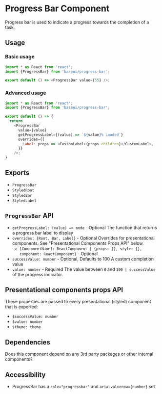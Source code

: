 # Progress Bar Component

Progress bar is used to indicate a progress towards the completion of a task.

## Usage

### Basic usage

```javascript
import * as React from 'react';
import {ProgressBar} from 'baseui/progress-bar';

export default () => <ProgressBar value={55} />;
```

### Advanced usage

```javascript
import * as React from 'react';
import {ProgressBar} from 'baseui/progress-bar';

export default () => {
  return
    <ProgressBar
      value={value}
      getProgressLabel={(value) => `${value}% Loaded`}
      overrides={{
        Label: props => <CustomLabel>{props.children}</CustomLabel>,
      }}
    />;
}
```

## Exports

* `ProgressBar`
* `StyledRoot`
* `StyledBar`
* `StyledLabel`

## `ProgressBar` API

* `getProgressLabel: (value) => node` - Optional
  The function that returns a progress bar label to display
* `overrides: {Root, Bar, Label}` - Optional
  Overrides for presentational components. See "Presentational Components Props API" below.
  * `[ComponentName]: ReactComponent | {props: {}, style: {}, component: ReactComponent}` - Optional
* `successValue: number` - Optional, Defaults to 100
  A custom completion value
* `value: number` - Required
  The value between `0` and `100 | successValue` of the progress indicator.

## Presentational components props API

These properties are passed to every presentational (styled) component that is exported:

* `$successValue: number`
* `$value: number`
* `$theme: theme`

## Dependencies

Does this component depend on any 3rd party packages or other internal components?

## Accessibility

* ProgressBar has a `role="progressbar"` and `aria-valuenow={number}` set
